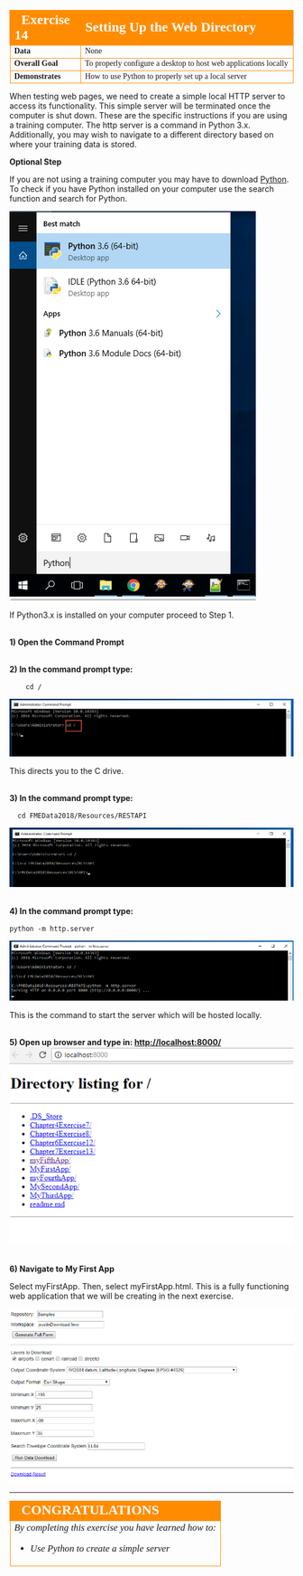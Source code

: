 <table style="border-spacing: 0px;border-collapse: collapse;font-family:serif">
<tr>
<td width=25% style="vertical-align:middle;background-color:darkorange;border: 2px solid darkorange">
<i class="fa fa-cogs fa-lg fa-pull-left fa-fw" style="color:white;padding-right: 12px;vertical-align:text-top"></i>
<span style="color:white;font-size:x-large;font-weight: bold">Exercise 14</span>
</td>
<td style="border: 2px solid darkorange;background-color:darkorange;color:white">
<span style="color:white;font-size:x-large;font-weight: bold"> Setting Up the Web Directory </span>
</td>
</tr>

<tr>
<td style="border: 1px solid darkorange; font-weight: bold">Data</td>
<td style="border: 1px solid darkorange">None</td>
</tr>

<tr>
<td style="border: 1px solid darkorange; font-weight: bold">Overall Goal</td>
<td style="border: 1px solid darkorange"> To properly configure a desktop to host web applications locally </td>
</tr>

<tr>
<td style="border: 1px solid darkorange; font-weight: bold">Demonstrates</td>
<td style="border: 1px solid darkorange">How to use Python to properly set up a local server </td>
</tr>

</table>

When testing web pages, we need to create a simple local HTTP server to access its functionality. This simple server will be terminated once the computer is shut down. These are the specific instructions if you are using a training computer. The http server is a command in Python 3.x. Additionally, you may wish to navigate to a different directory based on where your training data is stored.

**Optional Step**

If you are not using a training computer you may have to download [Python](https://www.python.org/). To check if you have Python installed on your computer use the search function and search for Python.

![](./Images/8.3.0.Python.png)

If Python3.x is installed on your computer proceed to Step 1.

<br>**1) Open the Command Prompt**


<br>**2) In the command prompt type:**

        cd /

![](./Images/8.3.1.cd.png)

This directs you to the C drive.  

<br>**3) In the command prompt type:**

      cd FMEData2018/Resources/RESTAPI

![](./Images/8.3.2.resource.png)

<br>**4) In the command prompt type:**

    python -m http.server

![](./Images/8.3.3.server.png)

This is the command to start the server which will be hosted locally.

<br>**5) Open up browser and type in: [http://localhost:8000/](http://localhost:8000/)**
![](./Images/8.3.4.Directory.png)

<br>**6) Navigate to My First App**

Select myFirstApp. Then, select myFirstApp.html. This is a fully functioning web application that we will be creating in the next exercise.

![](./Images/8.3.5.myFirstApp.png)





---

<!--Exercise Congratulations Section-->

<table style="border-spacing: 0px">
<tr>
<td style="vertical-align:middle;background-color:darkorange;border: 2px solid darkorange">
<i class="fa fa-thumbs-o-up fa-lg fa-pull-left fa-fw" style="color:white;padding-right: 12px;vertical-align:text-top"></i>
<span style="color:white;font-size:x-large;font-weight: bold;font-family:serif">CONGRATULATIONS</span>
</td>
</tr>

<tr>
<td style="border: 1px solid darkorange">
<span style="font-family:serif; font-style:italic; font-size:larger">
By completing this exercise you have learned how to:
<br>
<ul><li>Use Python to create a simple server</li>
</ul>


</span>
</td>
</tr>
</table>
